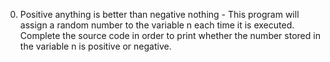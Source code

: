 0. Positive anything is better than negative nothing - This program will assign a random number to the variable n each time it is executed. Complete the source code in order to print whether the number stored in the variable n is positive or negative. 
